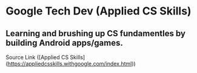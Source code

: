 # Google Tech Dev (Applied CS Skills)

## Learning and brushing up CS fundamentles by building Android apps/games.

Source Link ([Applied CS Skills] (https://appliedcsskills.withgoogle.com/index.html))